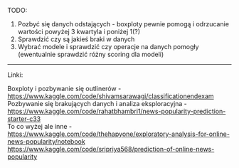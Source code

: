 TODO:
1. Pozbyć się danych odstających - boxploty pewnie pomogą i odrzucanie wartości powyżej 3 kwartyla i poniżej 1(?)
2. Sprawdzić czy są jakieś braki w danych
3. Wybrać modele i sprawdzić czy operacje na danych pomogły (ewentualnie sprawdzić różny scoring dla modeli)

<hr>
Linki:

Boxploty i pozbywanie się outlinerów - https://www.kaggle.com/code/shivamsarawagi/classificationendexam  
Pozbywanie się brakujących danych i analiza eksploracyjna - https://www.kaggle.com/code/rahatbhambri1/news-popularity-prediction-starter-c33  
To co wyżej ale inne - https://www.kaggle.com/code/thehapyone/exploratory-analysis-for-online-news-popularity/notebook  
https://www.kaggle.com/code/sripriya568/prediction-of-online-news-popularity  
